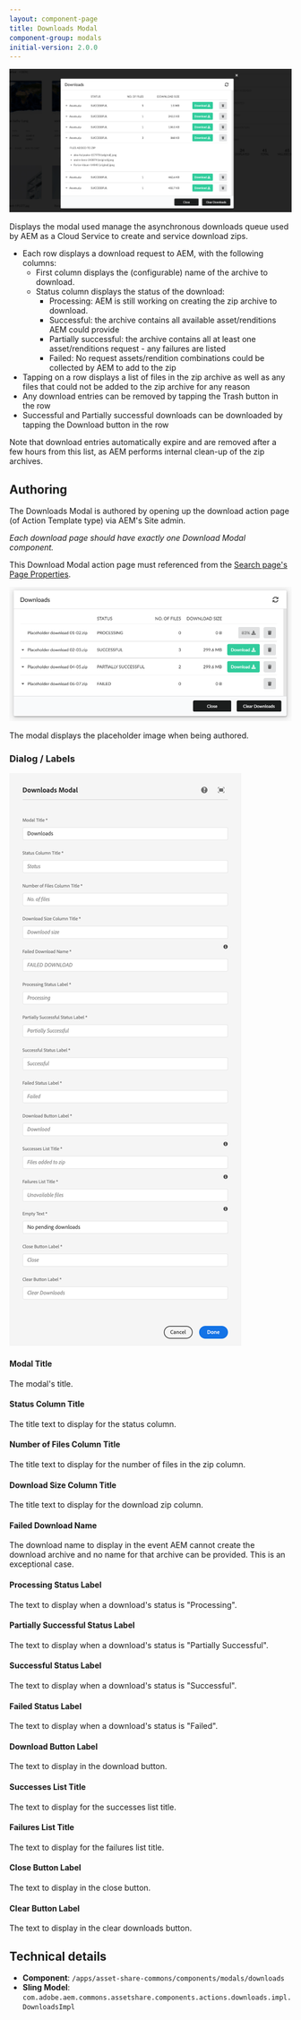 ```yaml
---
layout: component-page
title: Downloads Modal
component-group: modals
initial-version: 2.0.0
---
```


![Downloads modal component](./images/main.png)

Displays the modal used manage the asynchronous downloads queue used by AEM as a Cloud Service to create and service download zips.

* Each row displays a download request to AEM, with the following columns:
    * First column displays the (configurable) name of the archive to download.
    * Status column displays the status of the download:
        * Processing: AEM is still working on creating the zip archive to download.
        * Successful: the archive contains all available asset/renditions AEM could provide
        * Partially successful: the archive  contains all at least one asset/renditions request - any failures are listed
        * Failed: No request assets/rendition combinations could be collected by AEM to add to the zip
* Tapping on a row displays a list of files in the zip archive as well as any files that could not be added to the zip archive for any reason
* Any download entries can be removed by tapping the Trash button in the row
* Successful and Partially successful downloads can be downloaded by tapping the Download button in the row

Note that download entries automatically expire and are removed after a few hours from this list, as AEM performs internal clean-up of the zip archives.

## Authoring

The Downloads Modal is authored by opening up the download action page (of Action Template type) via AEM's Site admin. 

*Each download page should have exactly one Download Modal component.*

This Download Modal action page must referenced from the [Search page's Page Properties](../search/#page-properties). 

![Authoring view of the download modal - center](./images/authoring.png)

The modal displays the placeholder image when being authored.

### Dialog / Labels

![Labels dialog](./images/dialog-labels.png)

#### Modal Title

The modal's title.

#### Status Column Title

The title text to display for the status column.

#### Number of Files Column Title

The title text to display for the number of files in the zip column.

#### Download Size Column Title

The title text to display for the download zip column.

#### Failed Download Name

The download name to display in the event AEM cannot create the download archive and no name for that archive can be provided. This is an exceptional case.

#### Processing Status Label

The text to display when a download's status is "Processing".

#### Partially Successful Status Label

The text to display when a download's status is "Partially Successful".

#### Successful Status Label

The text to display when a download's status is "Successful".

#### Failed Status Label

The text to display when a download's status is "Failed".

#### Download Button Label

The text to display in the download button.

#### Successes List Title

The text to display for the successes list title.

#### Failures List Title

The text to display for the failures list title.

#### Close Button Label

The text to display in the close button.

#### Clear Button Label

The text to display in the clear downloads button.

## Technical details

* **Component**: `/apps/asset-share-commons/components/modals/downloads`
* **Sling Model**: `com.adobe.aem.commons.assetshare.components.actions.downloads.impl.DownloadsImpl`
